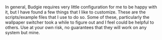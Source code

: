 In general, Budgie requires very little configuration for me to be happy with it, but I have found a few things that I like to customize. These are the scripts/example files that I use to do so. Some of these, particularly the wallpaper switcher took a while to figure out and I feel could be helpful to others. Use at your own risk, no guarantees that they will work on any system but mine.
